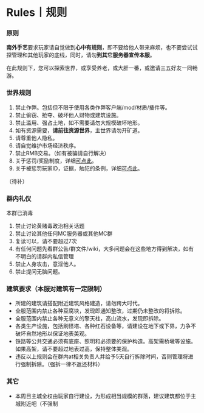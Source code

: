 # Rules丨规则

### 原则

**南外手艺**要求玩家请自觉做到**心中有规则**，即不要给他人带来麻烦，也不要尝试试探管理和其他玩家的底线，同时，请勿**到其它服务器宣传本服**。

在此规则下，您可以探索世界，或享受养老，或大肝一番，或邀请三五好友一同畅游。

### 世界规则

1. 禁止作弊。包括但不限于使用各类作弊客户端/mod/材质/插件等。
2. 禁止偷窃、抢夺、破坏他人财物或建筑设施。
3. 禁止滥用、强占土地，如不需要请勿大规模破坏地形。
4. 如有资源需要，**请前往资源世界**，主世界请勿开矿道。
5. 请尊重他人隐私。
6. 请自觉维护市场经济秩序。
7. 禁止RMB交易。（如有被骗请自行解决）
8. 关于惩罚/奖励制度，详细[可点此](wiki/Reward-punishment.md)。
9. 关于被惩罚玩家ID，证据，触犯的条例，详细[可点此](server/banner.md)。

（待补）

### 群内礼仪

本群已消毒

1. 禁止讨论黄赌毒政治相关话题 
2. 禁止讨论其他任何MC服务器或其他MC群
3. 复读可以，请不要超过7次
4. 有任何问题先看群公告/群文件/wiki，大多问题会在这些地方得到解决，如有不明白的请群内私信管理
5. 禁止人身攻击，意淫他人。
6. 禁止提问无脑问题。

### 建筑要求（本服对建筑有一定限制）

- 所建的建筑请搭配附近建筑风格建造，请勿跨大时代。
- 全服范围内禁止各种豆腐块，发现即通知整改，过期仍未整改的将拆除。
- 全服范围内禁止各种无意义的擎天柱，高山流水，发现即拆除。
- 各类生产设施，包括刷怪塔、各种红石设备等，请建设在地下或下界，力争不破坏自然地形以保证地表美观。
- 铁路等公共交通必须有底座、照明和必须要的保护构造。高架需桥墩等设施。如果高架，请不要超过地表过高，保持整体美观。
- 违反以上规则会在群内at相关负责人并给予5天自行拆除时间，否则管理将进行强制拆除。（强拆一律不返还材料）

### 其它

- 本周目主城全权由玩家自行建设，为形成相当规模的群落，建议建筑都位于主城附近吧（不强制
